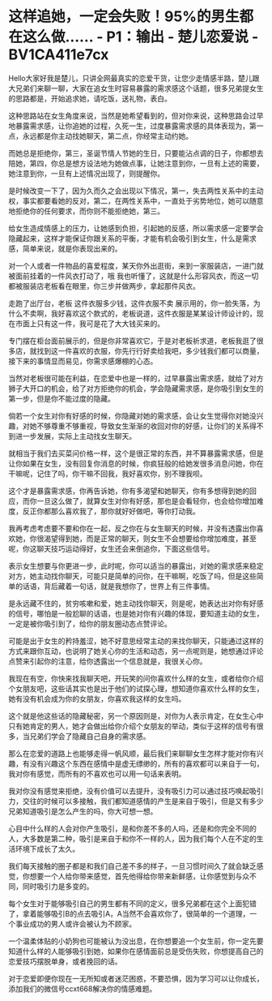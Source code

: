 # 这样追她，一定会失败！95%的男生都在这么做…… - P1：输出 - 楚儿恋爱说 - BV1CA411e7cx

Hello大家好我是楚儿，只讲全网最真实的恋爱干货，让您少走情感半路，楚儿跟大兄弟们来聊一聊，大家在追女生时容易暴露的需求感这个话题，很多兄弟提女生的思路都是，开始追求她，请吃饭，送礼物，表白。

这种思路站在女生角度来说，当然是她希望看到的，但对你来说，这种思路会过早地暴露需求感，让你追她的过程，久死一生，过度暴露需求感的具体表现为，第一点，永远都是你主动找她聊天，第二点，你经常主动约她。

而她总是拒绝你，第三，圣诞节情人节她的生日，只要能沾点调的日子，你都想去陪她，第四，你总是想方设法地为她做点事，让她注意到你，一旦有上述的需要，她注意到你，一旦有上述情况出现了，则提醒你。

是时候改变一下了，因为久而久之会出现以下情况，第一，失去两性关系中的主动权，事实都要看她的反对，第二，在两性关系中，一直处于劣势地位，她可以随意地拒绝你的任何要求，而你则不能拒绝她，第三。

给女生造成情感上的压力，让她感到负担，引起她的反感，所以需求感一定要学会隐藏起来，这样才能保证你跟关系的平衡，才能有机会吸引到女生，什么是需求感，简单来说，就是你表现出来的。

对一个人或者一件物品的喜爱程度，某天你外出逛街，来到一家服装店，一进门就被面前挂着的一件风衣打动了，哦 我也听懂了，这就是什么形容风衣，而这一切都被服装店老板看在眼里，你三步并做两步，拿起那件风衣。

走跑了出厅台，老板 这件衣服多少钱，这件衣服不卖 展示用的，你一脸失落，为什么不卖啊，我好喜欢这个款式的，老板说道，这件衣服是某某设计师设计的，现在市面上只有这一件，我可是花了大大钱买来的。

专门摆在柜台面前展示的，但是你非常喜欢它，于是对老板祈求道，老板我逛了很多店，就找到这一件喜欢的衣服，你先行行好卖给我吧，多少钱我们都可以商量，接下来的事情显而易见，你需求感爆棚的心态。

当然对老板很可能在利益，在恋爱中也是一样的，过早暴露出需求感，就给了对方狮子大开口的机会，给了对方拒绝你的机会，学会隐藏需求感，是你吸引到女生的第一步，但是你不能过度的隐藏。

倘若一个女生对你有好感的时候，你隐藏对她的需求感，会让女生觉得你对她没兴趣，对她不够尊重不够重视，导致女生渐渐的收回对你的好感，让你们的关系得不到进一步发展，实际上主动找女生聊天。

就相当于我们去买菜问价格一样，这个是很正常的东西，并不算暴露需求感，但是让你如果在女生，没有回复你消息的时候，你疯狂般的给她发很多消息问她，你在干嘛呢，记住了吗，你干嘛不回我，我好喜欢你，别不理我呗。

这个才是暴露需求感，你再告诉她，你有多渴望和她聊天，你有多想得到她的回应，而你一旦这么做了，就算女生对你有好感，那也是会看轻你，也会给你增加难度，反正你都那么喜欢我了，那你就好好做吧，等你打动我。

我再考虑考虑要不要和你在一起，反之你在与女生聊天的时候，并没有透露出你喜欢她，你很渴望得到她，而是正常的聊天，则女生不会想要给你增加难度，甚至呢，你这聊天技巧运动得好，女生还会来倒追你，下面这些信号。

表示女生想要与你更进一步，此时呢，你可以适当的暴露出，对她的需求感来稳定对方，她主动找你聊天，可能只是简单的问你，在干嘛啊，吃饭了吗，但是这些简单的话语，背后藏着一句话，就是我想你了，世界上有三件事情。

是永远藏不住的，贫穷咳嗽和爱，她主动找你聊天，则是呢，她表达出对你有好感的信号，哪怕是一般尬聊的话语，也是她对你有兴趣的体现，要知道主动的女生，一定是被你吸引到了，给你的朋友圈动态点赞评论。

可能是出于女生的矜持羞涩，她不好意思经常主动的来找你聊天，只能通过这样的方式来跟你互动，也说明了她关心你的生活和动态，另一点呢则是，她想通过评论点赞来引起你的注意，给你透露出一个信息就是，我很关心你。

我现在有空，你快来找我聊天吧，开玩笑的问你喜欢什么样的女生，或者给你介绍个女朋友吧，这些话其实也是出于他们的试探心理，想知道你喜欢什么样的女生，她有没有机会成为你的女朋友，你喜欢我这样的女生吗。

这个就是他这些话的隐藏秘密，另一个原因则是，对你为人表示肯定，在女生心中只有她肯定的男人，她才会做出给你介绍个女朋友的举动，类似于这样的信号有很多，当兄弟们学会了隐藏自己自身的需求感。

那么在恋爱的道路上也能够走得一帆风顺，最后我们来聊聊女生怎样才能对你有兴趣，有没有兴趣这个东西在感情中是虚无缥缈的，所有的喜欢都可以来自于一句，我对你有感觉，而所有的不喜欢也可以用一句话来表明。

我对你没有感觉来拒绝，没有价值可以去提升，没有吸引力可以通过技巧唤起吸引力，交往的时候可以多接触，我们都知道感情的产生是来自于吸引，但是又有多少兄弟知道吸引是怎么产生的吗，你大可想一想。

心目中什么样的人会对你产生吸引，是和你差不多的人吗，还是和你完全不同的人，大多数是第二种，吸引是来自于和你不一样的人，因为我们每个人在不定的生活环境下成长了太久。

我们每天接触的圈子都是和我们自己差不多的样子，一旦习惯时间久了就会缺乏感觉，你想要一个人给你带来感觉，首先他得给你带来新鲜感，让你感觉到与众不同，同时吸引力是多变的。

每个女生对于能够吸引自己的男生都有不同的定义，很多兄弟都在这个上面犯错了，拿着能够吸引B的点去吸引A，A当然不会喜欢你了，很简单的一个道理，一个事业成功的男人或许会被认为不顾家。

一个温柔体贴的小奶狗也可能被认为没出息，在你想要追一个女生前，你一定先要知道什么样的人能够吸引到她，如果你在感情面前总是受伤失败，你想提高自己的恋爱技巧摆脱单身，或者挽回的话。

对于恋爱即便你现在一无所知或者迷茫困惑，不要恐惧，因为学习可以让你成长，添加我们的微信号ccxt668解决你的情感难题。